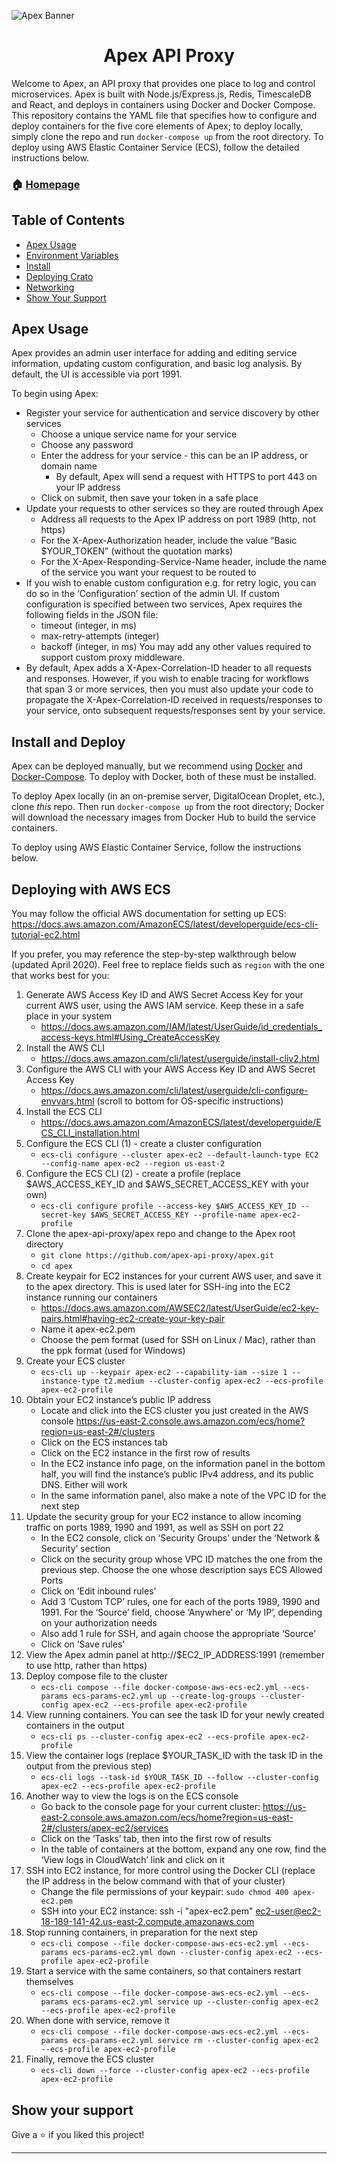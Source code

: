 
![Apex Banner]('./apex_banner.png')

<h1 align="center">Apex API Proxy</h1>

Welcome to Apex, an API proxy that provides one place to log and control microservices.  Apex is built with Node.js/Express.js, Redis, TimescaleDB and React, and deploys in containers using Docker and Docker Compose.  This repository contains the YAML file that specifies how to configure and deploy containers for the five core elements of Apex; to deploy locally, simply clone the repo and run `docker-compose up` from the root directory.  To deploy using AWS Elastic Container Service (ECS), follow the detailed instructions below.

### 🏠 [Homepage](https://apex-api-proxy.github.io/)

## Table of Contents
- [Apex Usage](#apex-usage)
- [Environment Variables](#environment-variables)
- [Install](#install)
- [Deploying Crato](#deploying-crato)
- [Networking](#Networking)
- [Show Your Support](#show-your-support)


## Apex Usage

Apex provides an admin user interface for adding and editing service information, updating custom configuration, and basic log analysis.  By default, the UI is accessible via port 1991.  

To begin using Apex:
- Register your service for authentication and service discovery by other services
	- Choose a unique service name for your service
	- Choose any password
	- Enter the address for your service - this can be an IP address, or domain name
		- By default, Apex will send a request with HTTPS to port 443 on your IP address
	- Click on submit, then save your token in a safe place
- Update your requests to other services so they are routed through Apex
	- Address all requests to the Apex IP address on port 1989 (http, not https)
	- For the X-Apex-Authorization header, include the value “Basic $YOUR_TOKEN” (without the quotation marks)
	- For the X-Apex-Responding-Service-Name header, include the name of the service you want your request to be routed to
- If you wish to enable custom configuration e.g. for retry logic, you can do so in the ‘Configuration’ section of the admin UI. If custom configuration is specified between two services, Apex requires the following fields in the JSON file:
	- timeout (integer, in ms)
	- max-retry-attempts (integer)
	- backoff (integer, in ms)
You may add any other values required to support custom proxy middleware.
- By default, Apex adds a X-Apex-Correlation-ID header to all requests and responses. However, if you wish to enable tracing for workflows that span 3 or more services, then you must also update your code to propagate the X-Apex-Correlation-ID received in requests/responses to your service, onto subsequent requests/responses sent by your service.

## Install and Deploy

Apex can be deployed manually, but we recommend using [Docker](https://docs.docker.com/install/) and [Docker-Compose](https://docs.docker.com/compose/install/). To deploy with Docker, both of these must be installed.

To deploy Apex locally (in an on-premise server, DigitalOcean Droplet, etc.), clone *this* repo. Then run `docker-compose up` from the root directory; Docker will download the necessary images from Docker Hub to build the service containers.

To deploy using AWS Elastic Container Service, follow the instructions below.

## Deploying with AWS ECS

You may follow the official AWS documentation for setting up ECS: https://docs.aws.amazon.com/AmazonECS/latest/developerguide/ecs-cli-tutorial-ec2.html

If you prefer, you may reference the step-by-step walkthrough below (updated April 2020).  Feel free to replace fields such as `region` with the one that works best for you:

1. Generate AWS Access Key ID and AWS Secret Access Key for your current AWS user, using the AWS IAM service. Keep these in a safe place in your system
	- https://docs.aws.amazon.com/IAM/latest/UserGuide/id_credentials_access-keys.html#Using_CreateAccessKey
2. Install the AWS CLI
	- https://docs.aws.amazon.com/cli/latest/userguide/install-cliv2.html
3. Configure the AWS CLI with your AWS Access Key ID and AWS Secret Access Key
	- https://docs.aws.amazon.com/cli/latest/userguide/cli-configure-envvars.html (scroll to bottom for OS-specific instructions)
4. Install the ECS CLI
	- https://docs.aws.amazon.com/AmazonECS/latest/developerguide/ECS_CLI_installation.html
5. Configure the ECS CLI (1) - create a cluster configuration
	- `ecs-cli configure --cluster apex-ec2 --default-launch-type EC2 --config-name apex-ec2 --region us-east-2`
6. Configure the ECS CLI (2) - create a profile (replace $AWS_ACCESS_KEY_ID and $AWS_SECRET_ACCESS_KEY with your own)
	- `ecs-cli configure profile --access-key $AWS_ACCESS_KEY_ID --secret-key $AWS_SECRET_ACCESS_KEY --profile-name apex-ec2-profile`
7. Clone the apex-api-proxy/apex repo and change to the Apex root directory
	- `git clone https://github.com/apex-api-proxy/apex.git`
	- `cd apex`
8. Create keypair for EC2 instances for your current AWS user, and save it to the apex directory. This is used later for SSH-ing into the EC2 instance running our containers
	- https://docs.aws.amazon.com/AWSEC2/latest/UserGuide/ec2-key-pairs.html#having-ec2-create-your-key-pair
	- Name it apex-ec2.pem
	- Choose the pem format (used for SSH on Linux / Mac), rather than the ppk format (used for Windows)
9. Create your ECS cluster
	- `ecs-cli up --keypair apex-ec2 --capability-iam --size 1 --instance-type t2.medium --cluster-config apex-ec2 --ecs-profile apex-ec2-profile`
10. Obtain your EC2 instance’s public IP address
	- Locate and click into the ECS cluster you just created in the AWS console https://us-east-2.console.aws.amazon.com/ecs/home?region=us-east-2#/clusters
	- Click on the ECS instances tab
	- Click on the EC2 instance in the first row of results
	- In the EC2 instance info page, on the information panel in the bottom half, you will find the instance’s public IPv4 address, and its public DNS. Either will work
	- In the same information panel, also make a note of the VPC ID for the next step
11. Update the security group for your EC2 instance to allow incoming traffic on ports 1989, 1990 and 1991, as well as SSH on port 22
	- In the EC2 console, click on ‘Security Groups’ under the ‘Network & Security’ section
	- Click on the security group whose VPC ID matches the one from the previous step. Choose the one whose description says ECS Allowed Ports
	- Click on ‘Edit inbound rules’
	- Add 3 ‘Custom TCP’ rules, one for each of the ports 1989, 1990 and 1991. For the ‘Source’ field, choose ‘Anywhere’ or ‘My IP’, depending on your authorization needs
	- Also add 1 rule for SSH, and again choose the appropriate ‘Source’
	- Click on ‘Save rules’
12. View the Apex admin panel at http://$EC2_IP_ADDRESS:1991 (remember to use http, rather than https)
13. Deploy compose file to the cluster
	- `ecs-cli compose --file docker-compose-aws-ecs-ec2.yml --ecs-params ecs-params-ec2.yml up --create-log-groups --cluster-config apex-ec2 --ecs-profile apex-ec2-profile`
14. View running containers. You can see the task ID for your newly created containers in the output
	- `ecs-cli ps --cluster-config apex-ec2 --ecs-profile apex-ec2-profile`
15. View the container logs (replace $YOUR_TASK_ID with the task ID in the output from the previous step)
	- `ecs-cli logs --task-id $YOUR_TASK_ID --follow --cluster-config apex-ec2 --ecs-profile apex-ec2-profile`
16. Another way to view the logs is on the ECS console
	- Go back to the console page for your current cluster: https://us-east-2.console.aws.amazon.com/ecs/home?region=us-east-2#/clusters/apex-ec2/services
	- Click on the ‘Tasks’ tab, then into the first row of results
	- In the table of containers at the bottom, expand any one row, find the ‘View logs in CloudWatch’ link and click on it
17. SSH into EC2 instance, for more control using the Docker CLI (replace the IP address in the below command with that of your cluster)
	- Change the file permissions of your keypair: `sudo chmod 400 apex-ec2.pem`
	- SSH into your EC2 instance: ssh -i "apex-ec2.pem" ec2-user@ec2-18-189-141-42.us-east-2.compute.amazonaws.com
18. Stop running containers, in preparation for the next step
	- `ecs-cli compose --file docker-compose-aws-ecs-ec2.yml --ecs-params ecs-params-ec2.yml down --cluster-config apex-ec2 --ecs-profile apex-ec2-profile`
19. Start a service with the same containers, so that containers restart themselves
	- `ecs-cli compose --file docker-compose-aws-ecs-ec2.yml --ecs-params ecs-params-ec2.yml service up --cluster-config apex-ec2 --ecs-profile apex-ec2-profile`
20. When done with service, remove it
	- `ecs-cli compose --file docker-compose-aws-ecs-ec2.yml --ecs-params ecs-params-ec2.yml service rm --cluster-config apex-ec2 --ecs-profile apex-ec2-profile`
21. Finally, remove the ECS cluster
	- `ecs-cli down --force --cluster-config apex-ec2 --ecs-profile apex-ec2-profile`

## Show your support

Give a ⭐️ if you liked this project!

***
